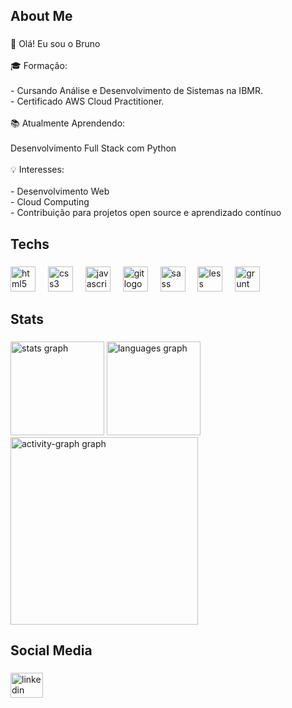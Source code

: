 <h2 align="left">About Me</h2>

###

<p align="left">👋 Olá! Eu sou o Bruno<br><br>🎓 Formação:<br><br>- Cursando Análise e Desenvolvimento de Sistemas na IBMR.<br>- Certificado AWS Cloud Practitioner.<br><br>📚 Atualmente Aprendendo:<br><br>Desenvolvimento Full Stack com Python<br><br>💡 Interesses:<br><br>- Desenvolvimento Web<br>- Cloud Computing<br>- Contribuição para projetos open source e aprendizado contínuo</p>

###

<h2 align="left">Techs</h2>

###

<div align="left">
  <img src="https://img.shields.io/badge/HTML5-E34F26?logo=html5&logoColor=white&style=for-the-badge" height="40" alt="html5 logo"  />
  <img width="12" />
  <img src="https://img.shields.io/badge/CSS3-1572B6?logo=css3&logoColor=white&style=for-the-badge" height="40" alt="css3 logo"  />
  <img width="12" />
  <img src="https://img.shields.io/badge/JavaScript-F7DF1E?logo=javascript&logoColor=black&style=for-the-badge" height="40" alt="javascript logo"  />
  <img width="12" />
  <img src="https://img.shields.io/badge/Git-F05032?logo=git&logoColor=white&style=for-the-badge" height="40" alt="git logo"  />
  <img width="12" />
  <img src="https://img.shields.io/badge/Sass-CC6699?logo=sass&logoColor=black&style=for-the-badge" height="40" alt="sass logo"  />
  <img width="12" />
  <img src="https://img.shields.io/badge/Less-1D365D?logo=less&logoColor=white&style=for-the-badge" height="40" alt="less logo"  />
  <img width="12" />
  <img src="https://img.shields.io/badge/Grunt-FAA918?logo=grunt&logoColor=black&style=for-the-badge" height="40" alt="grunt logo"  />
</div>

###

<h2 align="left">Stats</h2>

###

<div align="left">
  <img src="https://github-readme-stats.vercel.app/api?username=Bruno-Braganca-Fernandes&hide_title=false&hide_rank=false&show_icons=true&include_all_commits=true&count_private=true&disable_animations=false&theme=gruvbox_light&locale=en&hide_border=false&order=1" height="150" alt="stats graph"  />
  <img src="https://github-readme-stats.vercel.app/api/top-langs?username=Bruno-Braganca-Fernandes&locale=en&hide_title=false&layout=compact&card_width=320&langs_count=5&theme=gruvbox_light&hide_border=false&order=2" height="150" alt="languages graph"  />
  <img src="https://github-readme-activity-graph.vercel.app/graph?username=Bruno-Braganca-Fernandes&radius=16&theme=gruvbox&area=true&order=5" height="300" alt="activity-graph graph"  />
</div>

###

###

<h2 align="left">Social Media</h2>

###

<div align="left">
  <a href="https://www.linkedin.com/in/bruno-bragan%C3%A7a-805b35220/" target="_blank">
    <img src="https://raw.githubusercontent.com/maurodesouza/profile-readme-generator/master/src/assets/icons/social/linkedin/default.svg" width="52" height="40" alt="linkedin logo"  />
  </a>
</div>

###
